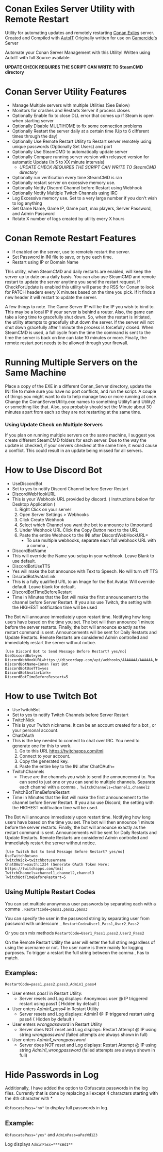 # Conan Exiles Server Utility with Remote Restart
Utility for automating updates and remotely restarting [Conan Exiles](https://conanexiles.com/) server.
Created and Compiled with [AutoIT](https://www.autoitscript.com)
Originally written for use on [Gamercide's](https://gamercide.org) Server

 Automate your Conan Server Management with this Utility! Written using AutoIT with full Source available.
 
 **UPDATE CHECK REQUIRES THE SCRIPT CAN WRITE TO SteamCMD directory**
 
# Conan Server Utility Features
*   Manage Multiple servers with multiple Utilities (See Below)
*   Monitors for crashes and Restarts Server if process closes
*   Optionally Enable fix to close DLL error that comes up if Steam is open when starting server
*   Optionally Disable MULTIHOME to fix some connection problems
*   Optionally Restart the server daily at a certain time (Up to 6 different times through the day)
*   Optionally Use Remote Restart Utility to Restart server remotely using unique passwords (Optionally Set Users) and port
*   Optionally Use SteamCMD to automatically update server
*   Optionally Compare running server version with released version for automatic Update (In 5 to XX minute intervals)
    * *UPDATE CHECK REQUIRES THE SCRIPT CAN WRITE TO SteamCMD directory*
*   Optionally run verification every time SteamCMD is ran
*   Optionally restart server on excessive memory use.
*   Optionally Notify Discord Channel before Restart using Webhook
*   Optionally Notify Multiple Twitch Channels using IRC
*   Log Excessive memory use. Set to a very large number if you don't wish to log anything
*   Set Game Name, Game IP, Game port, max players, Server Password, and Admin Password
*   Rotate X number of logs created by utility every X hours
    
# Conan Remote Restart Features
*   If enabled on the server, use to remotely restart the server.
*   Set Password in INI file to save, or type each time.
*   Restart using IP or Domain Name

This utility, when SteamCMD and daily restarts are enabled, will keep the server up to date on a daily basis.  You can also use  SteamCMD and remote restart to update the server anytime you send the restart request. If CheckForUpdate is enabled this utility will parse the RSS for Conan to look for PATCH headers every X minutes based on the time you pick.  If it finds a new header it will restart to update the server.

A few things to note. The Game Server IP will be the IP you wish to bind to. This may be a local IP if your server is behind a router.  Also, the game can take a long time to gracefully shut down. So, when the restart is initiated, the utility attempts to gracefully shut down the server. If the server will not shut down gracefully after 1 minute the process is forcefully closed. When SteamCMD is used, a full cycle from the time the command is sent to the time the server is back on line can take 10 minutes or more.  Finally, the remote restart port needs to be allowed through your firewall. 

# Running Multiple Servers on the Same Machine
Place a copy of the EXE in a different Conan_Server directory, update the INI file to make sure you have no port conflicts, and run the script.  A couple of things you might want to do to help manage two or more running at once. Change the ConanServerUtility.exe names to something Utility1 and Utility2 or something like that. Also, you probably should set the Minute about 30 minutes apart from each so they are not restarting at the same time.

### Using Update Check on Multiple Servers
If you plan on running multiple servers on the same machine, I suggest you create different SteamCMD folders for each server. Due to the way the update is checked, if your servers checked at the same time, it would cause a conflict. This could result in an update being missed for all servers.  

# How to Use Discord Bot
* UseDiscordBot
 * Set to yes to notify Discord Channel before Server Restart
* DiscordWebHookURL
 * This is your Webhook  URL provided by discord. ( Instructions below for Desktop Application )
    1. Right Click on your server
    2. Open Server Settings > Webhooks
    3. Click Create Webhook
    4. Select which Channel you want the bot to announce to (Important)
    5. Under Webhook URL Click the Copy Button next to the URL
    6. Paste the entire Webhook to the INI after DiscordWebHookURL=
       * To use multiple webhooks, separate each full webhook URL with a comma `,`
* DiscordBotName
 * This will override the Name you setup in your webhook. Leave Blank to use default.
* DiscordBotUseTTS
 * Yes will make the bot announce with Text to Speech. No will turn off TTS
* DiscrodBotAvatarLink
 * This is a fully qualified URL to an Image for the Bot Avatar. Will override default. Leave blank for default.
* DiscordBotTimeBeforeRestart
 * Time in Minutes that the Bot will make the first announcement to the channel before Server Restart. If you also use Twitch, the setting with the HIGHEST notification time will be used

The Bot will announce immediately upon restart time. Notifying how long users have based on the time you set. The bot will then announce 1 minute before the server restarts. Finally, the bot will announce exactly as the restart command is sent. Announcements will be sent for Daily Restarts and Update Restarts. Remote Restarts are considered Admin controlled and immediately restart the server without notice.
```
[Use Discord Bot to Send Message Before Restart? yes/no]
UseDiscordBot=yes
DiscordWebHookURL=https://discordapp.com/api/webhooks/AAAAAAA/AAAAAA,https://discordapp.com/api/webhooks/BBBBBB/BBBBB
DiscordBotName=Conan Test Bot
DiscordBotUseTTS=yes
DiscordBotAvatarLink=
DiscordBotTimeBeforeRestart=5
```

# How to use Twitch Bot
* UseTwitchBot
 * Set to yes to notify Twitch Channels before Server Restart
* TwitchNick
 * This is your Twitch nickname. It can be an account created for a bot , or your personal account.
* ChatOAuth
 * This is the key needed to connect to chat over IRC. You need to generate one for this to work.
    1. Go to this URL https://twitchapps.com/tmi
    2. Connect to your account.
    3. Copy the generated key.
    4. Paste the entire key to the INI after ChatOAuth=
* TwitchChannels
  * These are the channels you wish to send the announcement to. You can send to just one or you can send to multiple channels. Separate each channel with a comma `,` `TwitchChannels=channel1,channel2`
* TwitchBotTimeBeforeRestart
 * Time in Minutes that the Bot will make the first announcement to the channel before Server Restart. If you also use Discord, the setting with the HIGHEST notification time will be used.

The Bot will announce immediately upon restart time. Notifying how long users have based on the time you set. The bot will then announce 1 minute before the server restarts. Finally, the bot will announce exactly as the restart command is sent. Announcements will be sent for Daily Restarts and Update Restarts. Remote Restarts are considered Admin controlled and immediately restart the server without notice.
```
[Use Twitch Bot to Send Message Before Restart? yes/no]
UseTwitchBot=no
TwitchNick=twitchbotusername
ChatOAuth=oauth:1234 (Generate OAuth Token Here: https://twitchapps.com/tmi)
TwitchChannels=channel1,channel2,channel3
TwitchBotTimeBeforeRestart=5
```

## Using Multiple Restart Codes

You can set multiple anonymous user passwords by separating each with a comma `,`
`RestartCode=pass1,pass2,pass3`

You can specify the user in the password string by separating user from password with underscore `_`
`RestartCode=User1_Pass1,User2_Pass2`

Or you can mix methods
`RestartCode=User1_Pass1,pass2,User2_Pass2`

On the Remote Restart Utility the user will enter the full string regardless of using the username or not. The user name is there mainly for logging purposes. To trigger a restart the full string between the comma , has to match.

## Examples:
`RestartCode=pass1,pass2,pass3,Admin1_pass4`
* User enters *pass1* in Restart Utility:
  * Server resets and Log displays: Anonymous user @ IP triggered restart using pass1 ( Hidden by default )
* User enters *Admin1_pass4* in Restart Utility
  * Server resets and Log displays: Admin1 @ IP triggered restart using pass4 ( Hidden by default )
* User enters *wrongpassword* in Restart Utility
  * Server does NOT reset and Log displays: Restart Attempt @ IP using string *wrongpassword* (failed attempts are always shown in full)
* User enters *Admin1_wrongpassword*
  * Server does NOT reset and Log displays: Restart Attempt @ IP using string *Admin1_wrongpassword* (failed attempts are always shown in full)

# Hide Passwords in Log
Additionally, I have added the option to Obfuscate passwords in the log files. Currently that is done by replacing all except 4 characters starting with the 4th character with *

`ObfuscatePass="no"` to display full passwords in log.

## Example:
`ObfuscatePass="yes"` and `AdminPass=aPasWd123`

Log displays `AdminPass=***sWd1**`
